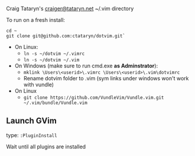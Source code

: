 Craig Tataryn's <craiger@tataryn.net> ~/.vim directory

To run on a fresh install:

```
cd ~
git clone git@github.com:ctataryn/dotvim.git`
```

* On Linux:
   * `ln -s ~/dotvim ~/.vimrc`
   * `ln -s ~/dotvim ~/.vim`
* On Windows (make sure to run cmd.exe **as Adminstrator**):
   * `mklink \Users\<userid>\.vimrc \Users\<userid>\.vim\dotvimrc`
   * Rename dotvim folder to .vim (sym links under windows won't work with vundle)
* On Linux
   * `git clone https://github.com/VundleVim/Vundle.vim.git ~/.vim/bundle/Vundle.vim`

## Launch GVim
type: `:PluginInstall`

Wait until all plugins are installed
